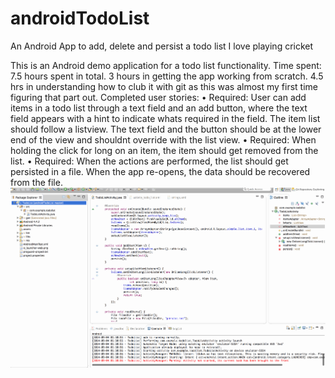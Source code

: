 androidTodoList
===============

An Android App to add, delete and persist a todo list
I love playing cricket

This is an Android demo application for a todo list functionality.
Time spent: 7.5 hours spent in total. 3 hours in getting the app working from scratch. 4.5 hrs in understanding how to club it with git as this was almost my first time figuring that part out.
Completed user stories:
	•	 Required: User can add items in a todo list through a text field and an add button, where the text field appears with a hint to indicate whats required in the field. The item list should follow a listview. The text field and the button should be at the lower end of the view and shouldnt override with the list view. 
	•	 Required: When holding the click for long on an item, the item should get removed from the list.
	•	 Required: When the actions are performed, the list should get persisted in a file. When the app re-opens, the data should be recovered from the file. ![AndroidTodo](androidTodo.gif)